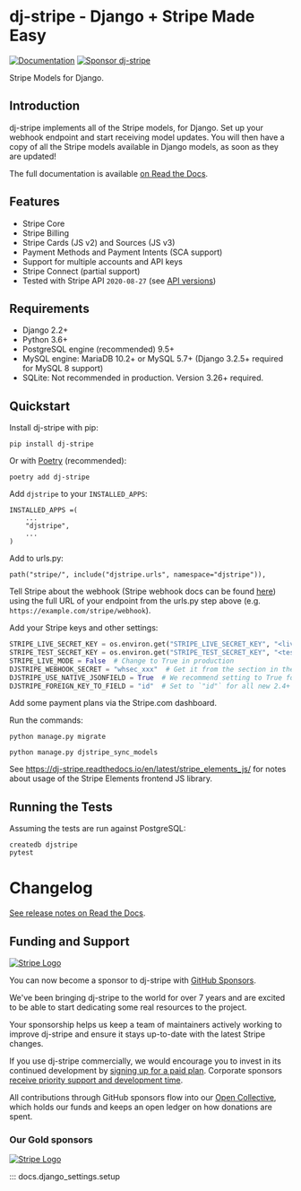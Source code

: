 # dj-stripe - Django + Stripe Made Easy

[![Documentation](https://readthedocs.org/projects/dj-stripe/badge/)](https://dj-stripe.readthedocs.io/)
[![Sponsor dj-stripe](https://img.shields.io/static/v1?label=Sponsor&message=%E2%9D%A4&logo=GitHub)](https://github.com/sponsors/dj-stripe)

Stripe Models for Django.

## Introduction

dj-stripe implements all of the Stripe models, for Django. Set up your
webhook endpoint and start receiving model updates. You will then have
a copy of all the Stripe models available in Django models, as soon as
they are updated!

The full documentation is available [on Read the Docs](https://dj-stripe.readthedocs.io/).

## Features

-   Stripe Core
-   Stripe Billing
-   Stripe Cards (JS v2) and Sources (JS v3)
-   Payment Methods and Payment Intents (SCA support)
-   Support for multiple accounts and API keys
-   Stripe Connect (partial support)
-   Tested with Stripe API `2020-08-27` (see [API versions](api_versions.md))


## Requirements

-   Django 2.2+
-   Python 3.6+
-   PostgreSQL engine (recommended) 9.5+
-   MySQL engine: MariaDB 10.2+ or MySQL 5.7+ (Django 3.2.5+ required for MySQL 8 support)
-   SQLite: Not recommended in production. Version 3.26+ required.



## Quickstart

Install dj-stripe with pip:

    pip install dj-stripe

Or with [Poetry](https://python-poetry.org/) (recommended):

    poetry add dj-stripe

Add `djstripe` to your `INSTALLED_APPS`:

    INSTALLED_APPS =(
        ...
        "djstripe",
        ...
    )

Add to urls.py:

    path("stripe/", include("djstripe.urls", namespace="djstripe")),

Tell Stripe about the webhook (Stripe webhook docs can be found
[here](https://stripe.com/docs/webhooks)) using the full URL of your
endpoint from the urls.py step above (e.g.
`https://example.com/stripe/webhook`).

Add your Stripe keys and other settings:

```py
STRIPE_LIVE_SECRET_KEY = os.environ.get("STRIPE_LIVE_SECRET_KEY", "<live secret key>")
STRIPE_TEST_SECRET_KEY = os.environ.get("STRIPE_TEST_SECRET_KEY", "<test secret key>")
STRIPE_LIVE_MODE = False  # Change to True in production
DJSTRIPE_WEBHOOK_SECRET = "whsec_xxx"  # Get it from the section in the Stripe dashboard where you added the webhook endpoint
DJSTRIPE_USE_NATIVE_JSONFIELD = True  # We recommend setting to True for new installations
DJSTRIPE_FOREIGN_KEY_TO_FIELD = "id"  # Set to `"id"` for all new 2.4+ installations
```

Add some payment plans via the Stripe.com dashboard.

Run the commands:

    python manage.py migrate

    python manage.py djstripe_sync_models

See <https://dj-stripe.readthedocs.io/en/latest/stripe_elements_js/>
for notes about usage of the Stripe Elements frontend JS library.

## Running the Tests

Assuming the tests are run against PostgreSQL:

    createdb djstripe
    pytest

# Changelog

[See release notes on Read the Docs](https://dj-stripe.readthedocs.io/en/latest/history/2_5_0/).



## Funding and Support

[![Stripe Logo](./logos/stripe_blurple.svg)](https://stripe.com)

You can now become a sponsor to dj-stripe with [GitHub Sponsors](https://github.com/sponsors/dj-stripe).

We've been bringing dj-stripe to the world for over 7 years and are excited to be able to start
dedicating some real resources to the project.

Your sponsorship helps us keep a team of maintainers actively working to improve dj-stripe and
ensure it stays up-to-date with the latest Stripe changes.

If you use dj-stripe commercially, we would encourage you to invest in its continued
development by [signing up for a paid plan](https://github.com/sponsors/dj-stripe).
Corporate sponsors [receive priority support and development time](project/support.md).

All contributions through GitHub sponsors flow into our
[Open Collective](https://opencollective.com/dj-stripe), which holds our funds and keeps
an open ledger on how donations are spent.

### Our Gold sponsors

<style>
img[alt="Stripe Logo"] {
    max-width: 250px;
}
</style>

[![Stripe Logo](./logos/stripe_blurple.svg)](https://stripe.com)

<!--
AUTODOC SETUP: Do not remove the piece of code below.

We use mkautodoc (https://github.com/tomchristie/mkautodoc) throughout the documentation.
It works by importing, at docs build time, various attributes from our codebase and
inspecting its docstrings, members etc.
However, throughout our codebase, we call various pieces of Django's machinery. As you
might know, this requires calling django.setup() beforehand…

Autodoc has no way to run code at initialization time. So, as one of the ugliest
workarounds ever written, we force import a member of docs.django_settings initializer,
which runs django.setup() when imported.

We do this in the README.md so that it's done as the very first processed document.

Also see: https://github.com/tomchristie/mkautodoc/issues/16
-->

<style type="text/css">
/* Hide the hack signature from the index. */
.autodoc { display: none; }
</style>


::: docs.django_settings.setup
